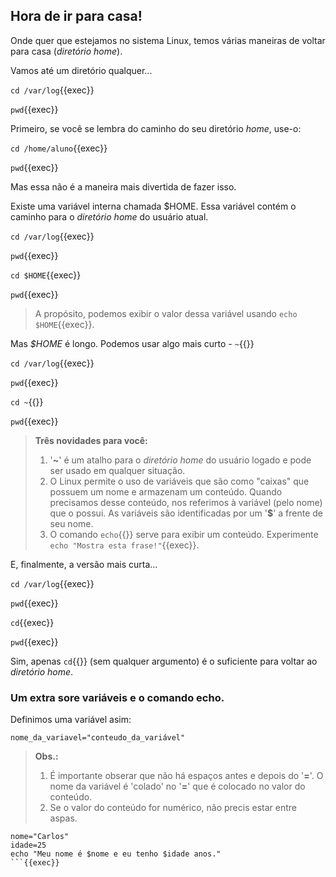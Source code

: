 ## Hora de ir para casa!
Onde quer que estejamos no sistema Linux, temos várias maneiras de voltar para casa (_diretório home_). 

Vamos até um diretório qualquer...

`cd /var/log`{{exec}}

`pwd`{{exec}}

Primeiro, se você se lembra do caminho do seu diretório _home_, use-o:

`cd /home/aluno`{{exec}}

`pwd`{{exec}}

Mas essa não é a maneira mais divertida de fazer isso.

Existe uma variável interna chamada $HOME. Essa variável contém o caminho para o _diretório home_ do usuário atual.

`cd /var/log`{{exec}}

`pwd`{{exec}}

`cd $HOME`{{exec}}

`pwd`{{exec}}

>A propósito, podemos exibir o valor dessa variável usando `echo $HOME`{{exec}}. 

Mas _$HOME_ é longo. Podemos usar algo mais curto - `~`{{}}

`cd /var/log`{{exec}}

`pwd`{{exec}}

`cd ~`{{}}

`pwd`{{exec}}

>**Três novidades para você:**
>1. '**~**' é um atalho para o _diretório home_ do usuário logado e pode ser usado em qualquer situação.
>2. O Linux permite o uso de variáveis que são como "caixas" que possuem um nome e armazenam um conteúdo. Quando precisamos desse conteúdo, nos referimos à variável (pelo nome) que o possui. As variáveis são identificadas por um '**$**' a frente de seu nome.
>3. O comando `echo`{{}} serve para exibir um conteúdo. Experimente `echo "Mostra esta frase!"`{{exec}}.

E, finalmente, a versão mais curta...

`cd /var/log`{{exec}}

`pwd`{{exec}}

`cd`{{exec}}

`pwd`{{exec}}

Sim, apenas `cd`{{}} (sem qualquer argumento) é o suficiente para voltar ao _diretório home_.

### Um extra sore variáveis e o comando echo.
Definimos uma variável asim:

`nome_da_variavel="conteudo_da_variável"`

>**Obs.:**
>1. É importante obserar que não há espaços antes e depois do '**=**'. O nome da variável é 'colado' no '**=**' que é colocado no valor do conteúdo.
>2. Se o valor do conteúdo for numérico, não precis estar entre aspas.

```
nome="Carlos"
idade=25
echo "Meu nome é $nome e eu tenho $idade anos."
```{{exec}}
